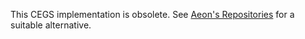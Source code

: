 This CEGS implementation is obsolete. See <a href="https://github.com/orgs/AeonLaboratories/repositories">Aeon's Repositories</a> for a suitable alternative.
